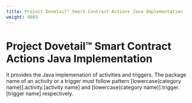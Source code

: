 ```yaml
---
title: Project Dovetail™ Smart Contract Actions Java Implementation
weight: 4603
---
```

# Project Dovetail™ Smart Contract Actions Java Implementation

It provides the Java implemenation of activities and triggers. The package name of an activity or a trigger must follow pattern [lowercase(category name)].activity.[activity name] and [lowercase(category name)].trigger.[trigger name] respectively.


